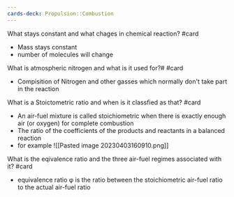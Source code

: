 ```yaml
---
cards-deck: Propulsion::Combustion
---
```



What stays constant and what chages in chemical reaction?
#card 

- Mass stays constant
- number of molecules will change


What is atmospheric nitrogen and what is it used for?#
#card 

- Compisition of Nitrogen and other gasses which normally don't take part in the reaction

What is a Stoictometric ratio and when is it classfied as that?
#card 

- An air-fuel mixture is called stoichiometric when there is exactly enough air (or oxygen) for complete combustion
- The ratio of the coefficients of the products and reactants in a balanced reaction
- for example ![[Pasted image 20230403160910.png]]


What is the eqivalence ratio and the three air-fuel regimes associated with it?
#card 

-  equivalence ratio φ is the ratio between the stoichiometric air-fuel ratio to the actual air-fuel
ratio








